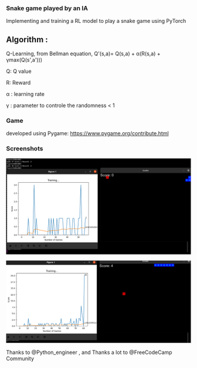 ### Snake game played by an IA

Implementing and training a RL model to play a snake game using PyTorch

## Algorithm :

Q-Learning, from Bellman equation, Q'(s,a)= Q(s,a) + &alpha;(R(s,a) + &gamma;max(Q(s',a')))

Q: Q value

R: Reward

&alpha; : learning rate

&gamma; : parameter to controle the randomness < 1

### Game

developed using Pygame: https://www.pygame.org/contribute.html


### Screenshots
![alt image 1](https://github.com/Abdoelabassi/RL-snake_game/blob/main/screenshots/s1.png?raw=true)

![alt image 2](https://github.com/Abdoelabassi/RL-snake_game/blob/main/screenshots/S2.png?raw=true)


Thanks to  @Python_engineer , and Thanks a lot to  @FreeCodeCamp Community
